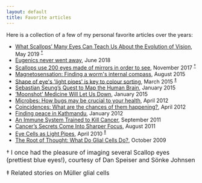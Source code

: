 ```yaml
---
layout: default
title: Favorite articles
--- 
```


Here is a collection of a few of my personal favorite articles over the years:
- [What Scallops’ Many Eyes Can Teach Us About the Evolution of Vision](https://www.smithsonianmag.com/science-nature/what-scallops-many-eyes-can-teach-us-about-evolution-vision-180972099/), May 2019 <sup>[&dagger;](#note1)</sup>
- [Eugenics never went away](https://aeon.co/essays/eugenics-today-where-eugenic-sterilisation-continues-now), June 2018
- [Scallops use 200 eyes made of mirrors in order to see](https://www.theverge.com/2017/11/30/16719146/king-scallop-eyes-mirror-lens-optics-biomimicry), November 2017 <sup>[&dagger;](#note1)</sup>
- [Magnetosensation: Finding a worm's internal compass](https://elifesciences.org/articles/09666), August 2015
- [Shape of eye's 'light pipes' is key to colour sorting](https://www.bbc.com/news/science-environment-31775458), March 2015 <sup>[&Dagger;](#note2)</sup>
- [Sebastian Seung’s Quest to Map the Human Brain](http://www.nytimes.com/2015/01/11/magazine/sebastian-seungs-quest-to-map-the-human-brain.html), January 2015
- [‘Moonshot’ Medicine Will Let Us Down](http://www.nytimes.com/2015/01/29/opinion/moonshot-medicine-will-let-us-down.html), January 2015
- [Microbes: How bugs may be crucial to your health](https://www.bbc.com/future/article/20120412-the-beasts-inside-you/4http://www.bbc.co.uk/news/magazine-15356016), April 2012
- [Coincidences: What are the chances of them happening?](http://www.bbc.com/future/story/20120426-what-a-coincidence/), April 2012
- [Finding peace in Kathmandu](http://www.bbc.com/travel/feature/20120116-find-peace-in-kathmandu), January 2012
- [An Immune System Trained to Kill Cancer](http://www.nytimes.com/2011/09/13/health/13gene.html?pagewanted=all), September 2011
- [Cancer’s Secrets Come Into Sharper Focus](http://www.nytimes.com/2011/08/16/health/16cancer.html?pagewanted=all), August 2011
- [Eye Cells as Light Pipes](https://physics.aps.org/story/v25/st15), April 2010 <sup>[&Dagger;](#note2)</sup>
- [The Root of Thought: What Do Glial Cells Do?](http://www.scientificamerican.com/article/the-root-of-thought-what/), October 2009

<font size="3"> <a name="note1">&dagger;</a> I once had the pleasure of imaging several Scallop eyes (prettiest blue eyes!), courtesy of Dan Speiser and Sönke Johnsen </font> 


<font size="3"> <a name="note2">&Dagger;</a> Related stories on Müller glial cells </font> 
